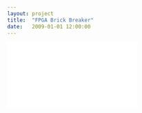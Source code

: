 ```yaml
---
layout: project
title:  "FPGA Brick Breaker"
date:   2009-01-01 12:00:00
---
```

<div class="video-container">
<iframe src="//www.youtube.com/embed/ufZXXdFnxNQ?rel=0" frameborder="0" allowfullscreen></iframe>
</div>